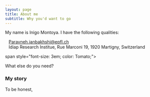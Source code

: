 ```yaml
---
layout: page
title: About me
subtitle: Why you'd want to go 
---
```


My name is Inigo Montoya. I have the following qualities:

<i class="fas fa-at"></i> &nbsp;&nbsp;&nbsp;Paravneh.janbakhshi@epfl.ch
<br />
<i class="fas fa-map-marker-alt"></i> &nbsp;&nbsp;&nbsp;Idiap Research Institue, Rue Marconi 19, 1920 Martigny, Switzerland

<span style="font-size: 48px; color: Dodgerblue;">
  <i class="fas fa-camera"></i>
</span>

span style="font-size: 3em; color: Tomato;">
  <i class="fas fa-camera"></i>
</span>

What else do you need?

### My story

To be honest,
